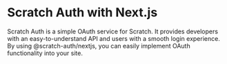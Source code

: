 # Scratch Auth with Next.js

Scratch Auth is a simple OAuth service for Scratch. It provides developers with an easy-to-understand API and users with a smooth login experience. By using @scratch-auth/nextjs, you can easily implement OAuth functionality into your site.